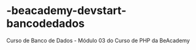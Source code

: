# -beacademy-devstart-bancodedados
Curso de Banco de Dados - Módulo 03 do Curso de PHP da BeAcademy
